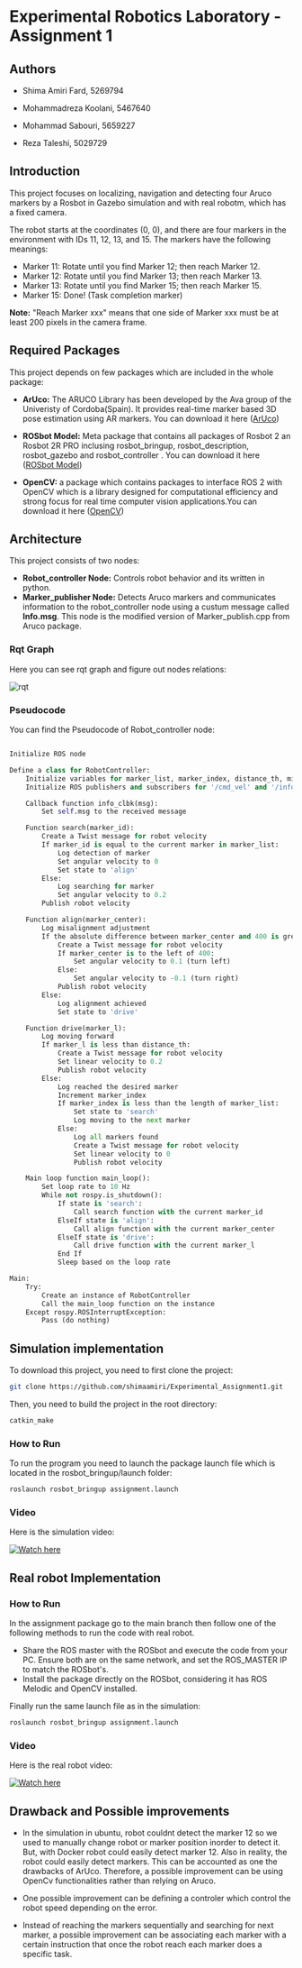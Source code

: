 # Experimental Robotics Laboratory - Assignment 1

## Authors

- Shima Amiri Fard, 5269794


- Mohammadreza Koolani, 5467640


- Mohammad Sabouri, 5659227


- Reza Taleshi, 5029729

## Introduction

This project focuses on localizing, navigation and detecting four Aruco markers by a Rosbot in Gazebo simulation and with real robotm, which has a fixed camera.


The robot starts at the coordinates (0, 0), and there are four markers in the environment with IDs 11, 12, 13, and 15. The markers have the following meanings:
- Marker 11: Rotate until you find Marker 12; then reach Marker 12.
- Marker 12: Rotate until you find Marker 13; then reach Marker 13.
- Marker 13: Rotate until you find Marker 15; then reach Marker 15.
- Marker 15: Done! (Task completion marker)
  
**Note:** "Reach Marker xxx" means that one side of Marker xxx must be at least 200 pixels in the camera frame.


## Required Packages
This project depends on few packages which are included in the whole package:

- **ArUco:** The ARUCO Library has been developed by the Ava group of the Univeristy of Cordoba(Spain).  It provides real-time marker based 3D pose estimation using AR markers. You can download it here ([ArUco](https://github.com/CarmineD8/aruco_ros)) 
    
- **ROSbot Model:** Meta package that contains all packages of Rosbot 2 an Rosbot 2R PRO inclusing rosbot_bringup, rosbot_description, rosbot_gazebo and rosbot_controller . You can download it here ([ROSbot Model](https://github.com/husarion/rosbot_ros)) 
    
- **OpenCV:** a package which contains packages to interface ROS 2 with OpenCV which is a library designed for computational efficiency and strong focus for real time computer vision applications.You can download it here ([OpenCV](https://github.com/ros-perception/vision_opencv))  



## Architecture

 This project consists of two nodes:
- **Robot_controller Node:** Controls robot behavior and its written in python.
- **Marker_publisher Node:** Detects Aruco markers and communicates information to the robot_controller node using a custum message called **Info.msg**. This node is the modified version of Marker_publish.cpp from Aruco package.


### Rqt Graph

Here you can see rqt graph and figure out nodes relations:


![rqt](rosgraph.png)

### Pseudocode

You can find the Pseudocode of Robot_controller node:

```python

Initialize ROS node

Define a class for RobotController:
    Initialize variables for marker_list, marker_index, distance_th, misalignment_th, state, msg
    Initialize ROS publishers and subscribers for '/cmd_vel' and '/info' topics

    Callback function info_clbk(msg):
        Set self.msg to the received message

    Function search(marker_id):
        Create a Twist message for robot velocity
        If marker_id is equal to the current marker in marker_list:
            Log detection of marker
            Set angular velocity to 0
            Set state to 'align'
        Else:
            Log searching for marker
            Set angular velocity to 0.2
        Publish robot velocity

    Function align(marker_center):
        Log misalignment adjustment
        If the absolute difference between marker_center and 400 is greater than misalignment_th:
            Create a Twist message for robot velocity
            If marker_center is to the left of 400:
                Set angular velocity to 0.1 (turn left)
            Else:
                Set angular velocity to -0.1 (turn right)
            Publish robot velocity
        Else:
            Log alignment achieved
            Set state to 'drive'

    Function drive(marker_l):
        Log moving forward
        If marker_l is less than distance_th:
            Create a Twist message for robot velocity
            Set linear velocity to 0.2
            Publish robot velocity
        Else:
            Log reached the desired marker
            Increment marker_index
            If marker_index is less than the length of marker_list:
                Set state to 'search'
                Log moving to the next marker
            Else:
                Log all markers found
                Create a Twist message for robot velocity
                Set linear velocity to 0
                Publish robot velocity

    Main loop function main_loop():
        Set loop rate to 10 Hz
        While not rospy.is_shutdown():
            If state is 'search':
                Call search function with the current marker_id
            ElseIf state is 'align':
                Call align function with the current marker_center
            ElseIf state is 'drive':
                Call drive function with the current marker_l
            End If
            Sleep based on the loop rate

Main:
    Try:
        Create an instance of RobotController
        Call the main_loop function on the instance
    Except rospy.ROSInterruptException:
        Pass (do nothing)
```

## Simulation implementation

To download this project, you need to first clone the project: 
```bash
git clone https://github.com/shimaamiri/Experimental_Assignment1.git
```
Then, you need to build the project in the root directory:
```bash
catkin_make
```

### How to Run 
To run the program you need to launch the package launch file which is located in the rosbot_bringup/launch folder:

```bash
roslaunch rosbot_bringup assignment.launch
```
### Video

Here is the simulation video: 

[![Watch here](simulation.gif)](https://youtu.be/CN031iupbz8?si=qhbarW10anAkJu2S)

## Real robot Implementation 

### How to Run

In the assignment package go to the main branch then follow one of the following methods to run the code with real robot.

- Share the ROS master with the ROSbot and execute the code from your PC. Ensure both are on the same network, and set the ROS_MASTER IP to match the ROSbot's.
- Install the package directly on the ROSbot, considering it has ROS Melodic and OpenCV installed.

Finally run the same launch file as in the simulation:

```bash
roslaunch rosbot_bringup assignment.launch
```

### Video

Here is the real robot video: 

[![Watch here](real.gif)](https://youtu.be/g6Qjz7wffTg?si=LhuIllJXepSKKEYV)

## Drawback and Possible improvements

- In the simulation in ubuntu, robot couldnt detect the marker 12 so we used to manually change robot or marker position inorder to detect it. But, with Docker robot could easily detect marker 12. Also in reality, the robot could easily detect markers. This can be accounted as one the drawbacks of ArUco. Therefore, a possible improvement can be using OpenCv functionalities rather than relying on Aruco.


- One possible improvement can be defining a controler which control the robot speed depending on the error.


- Instead of reaching the markers sequentially and searching for next marker, a possible improvement can be associating each marker with a certain instruction that once the robot reach each marker does a specific task. 


